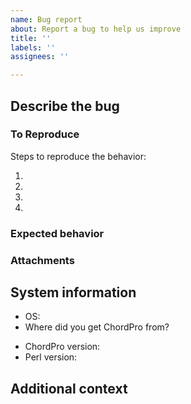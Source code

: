```yaml
---
name: Bug report
about: Report a bug to help us improve
title: ''
labels: ''
assignees: ''

---
```


<!--
The issue tracker is only for bug reporting.
Please refer to the ChordPro user group for general questions on how to use ChordPro.
https://groups.google.com/forum/#!forum/chordpro
-->

## Describe the bug
<!-- A clear and concise description of the bug. -->

### To Reproduce
Steps to reproduce the behavior:
1. <!-- Go to '...' -->
2. <!-- Click on '....' -->
3. <!-- Scroll down to '....' -->
4. <!-- See error -->

### Expected behavior
<!-- A clear and concise description of what you expected to happen. -->

### Attachments
<!--
Adding a small example ChordPro file that shows the problem often helps.
If you use a custom configuration include that as well.

If applicable, add screenshots to help explain your problem.
If PDF output can be generated re-run chordpro with --debug and
include the resultant PDF in the bug report.
-->

## System information
 - OS: <!-- [e.g. Ubuntu 18.08, Windows 8, Fedora 29] -->
 - Where did you get ChordPro from? <!-- [e.g. CPAN, SourceForge, GitHub] -->
<!-- The versions below are best provided by `chordpro --about` or as screenshot of the `About` window. -->
 - ChordPro version: <!-- [e.g. 0.975 (use `chordpro --version` on the command line)] -->
 - Perl version: <!-- [e.g. 5.28.1 (use `perl --version` on the command line)] -->

## Additional context
<!-- Add any other context about the problem here. -->
